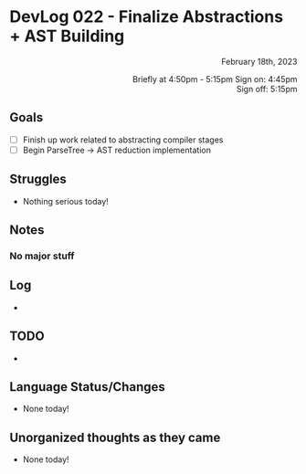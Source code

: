# DevLog 022 - Finalize Abstractions + AST Building
<div align="right">
February 18th, 2023

Briefly at 4:50pm - 5:15pm
Sign on: 4:45pm\
Sign off: 5:15pm
</div>

## Goals
- [ ] Finish up work related to abstracting compiler stages
- [ ] Begin ParseTree -> AST reduction implementation

## Struggles
- Nothing serious today!

## Notes
### No major stuff

## Log
- 

## TODO
- 

## Language Status/Changes
- None today!

## Unorganized thoughts as they came
- None today!